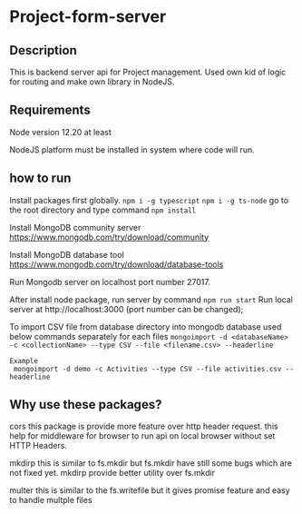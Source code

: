 # Project-form-server

## Description
This is backend server api for Project management.
Used own kid of logic for routing and make own library in NodeJS.

## Requirements
Node version 12.20 at least

NodeJS platform must be installed in system where code will run.

## how to run 
Install packages first globally.
      `npm i -g typescript`
      `npm i -g ts-node`
go to the root directory and type command
      `npm install`

Install MongoDB community server https://www.mongodb.com/try/download/community

Install MongoDB database tool https://www.mongodb.com/try/download/database-tools

Run Mongodb server on localhost port number 27017.

After install node package, run server by command
        `npm run start`
Run local server at http://localhost:3000 (port number can be changed);

To import CSV file from database directory into mongodb database used below commands separately for each files
    `mongoimport -d <databaseName> -c <collectionName> --type CSV --file <filename.csv> --headerline`

    Example
     mongoimport -d demo -c Activities --type CSV --file activities.csv --headerline


## Why use these packages?
cors
   this package is provide more feature over http header request.
   this help for middleware for browser to run api on local browser without set HTTP Headers.

mkdirp
   this is similar to fs.mkdir  but fs.mkdir have still some bugs which are not fixed yet.
   mkdirp provide better utility over fs.mkdir

multer
   this is similar to the fs.writefile but it gives promise feature and easy to handle multple files
